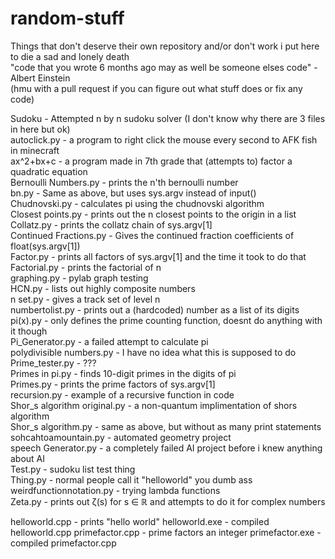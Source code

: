 # random-stuff
Things that don't deserve their own repository and/or don't work i put here to die a sad and lonely death  
"code that you wrote 6 months ago may as well be someone elses code" - Albert Einstein  
(hmu with a pull request if you can figure out what stuff does or fix any code)  

Sudoku - Attempted n by n sudoku solver (I don't know why there are 3 files in here but ok)  
autoclick.py - a program to right click the mouse every second to AFK fish in minecraft  
ax^2+bx+c - a program made in 7th grade that (attempts to) factor a quadratic equation  
Bernoulli Numbers.py - prints the n'th bernoulli number  
bn.py - Same as above, but uses sys.argv instead of input()  
Chudnovski.py - calculates pi using the chudnovski algorithm  
Closest points.py - prints out the n closest points to the origin in a list  
Collatz.py - prints the collatz chain of sys.argv[1]  
Continued Fractions.py - Gives the continued fraction coefficients of float(sys.argv[1])  
Factor.py - prints all factors of sys.argv[1] and the time it took to do that  
Factorial.py - prints the factorial of n  
graphing.py - pylab graph testing  
HCN.py - lists out highly composite numbers  
n set.py - gives a track set of level n  
numbertolist.py - prints out a (hardcoded) number as a list of its digits  
pi(x).py - only defines the prime counting function, doesnt do anything with it though  
Pi_Generator.py - a failed attempt to calculate pi  
polydivisible numbers.py - I have no idea what this is supposed to do  
Prime_tester.py - ???  
Primes in pi.py - finds 10-digit primes in the digits of pi  
Primes.py - prints the prime factors of sys.argv[1]  
recursion.py - example of a recursive function in code  
Shor_s algorithm original.py - a non-quantum implimentation of shors algorithm  
Shor_s algorithm.py - same as above, but without as many print statements  
sohcahtoamountain.py - automated geometry project  
speech Generator.py - a completely failed AI project before i knew anything about AI  
Test.py - sudoku list test thing  
Thing.py - normal people call it "helloworld" you dumb ass  
weirdfunctionnotation.py - trying lambda functions  
Zeta.py - prints out ζ(s) for s ∈ ℝ and attempts to do it for complex numbers  

helloworld.cpp - prints "hello world"
helloworld.exe - compiled helloworld.cpp
primefactor.cpp - prime factors an integer
primefactor.exe - compiled primefactor.cpp
